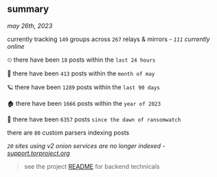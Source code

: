 
## summary
_may 26th, 2023_

currently tracking `149` groups across `267` relays & mirrors - _`111` currently online_

⏲ there have been `18` posts within the `last 24 hours`

🦈 there have been `413` posts within the `month of may`

🪐 there have been `1289` posts within the `last 90 days`

🏚 there have been `1666` posts within the `year of 2023`

🦕 there have been `6357` posts `since the dawn of ransomwatch`

there are `80` custom parsers indexing posts

_`20` sites using v2 onion services are no longer indexed - [support.torproject.org](https://support.torproject.org/onionservices/v2-deprecation/)_

> see the project [README](https://github.com/joshhighet/ransomwatch#ransomwatch--) for backend technicals
